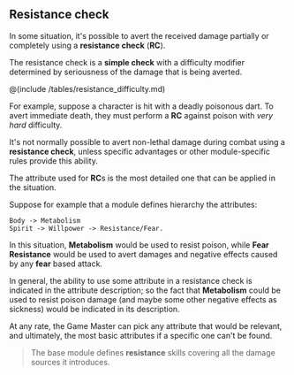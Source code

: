 ## Resistance check

In some situation, it's possible to avert the received damage partially
or completely using a **resistance check** (**RC**). 

The resistance check is a **simple check** with a difficulty modifier
determined by seriousness of the damage that is being averted.

@(include /tables/resistance_difficulty.md)

For example, suppose a character is hit with a deadly poisonous dart.
To avert immediate death, they must perform a **RC** against poison
with *very hard* difficulty.

It's not normally possible to avert non-lethal damage during combat using
a **resistance check**, unless specific advantages or other
module-specific rules provide this ability.

The attribute used for **RC**s is the most detailed one that can be applied
in the situation. 

Suppose for example that a module defines hierarchy the attributes:

```
Body -> Metabolism
Spirit -> Willpower -> Resistance/Fear.
```

In this situation, **Metabolism** would be used to resist poison, while
**Fear Resistance** would be used to avert damages and negative effects
caused by any **fear** based attack.

In general, the ability to use some attribute in a resistance check is
indicated in the attribute description; so the fact that **Metabolism**
could be used to resist poison damage (and maybe some other negative
effects as sickness) would be indicated in its description. 

At any rate, the Game Master can pick any attribute that would be relevant,
and ultimately, the most basic attributes if a specific one can't be found.

> The base module defines **resistance** skills covering all the damage
sources it introduces.
